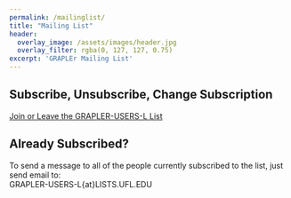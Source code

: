 ```yaml
---
permalink: /mailinglist/
title: "Mailing List"
header:
  overlay_image: /assets/images/header.jpg
  overlay_filter: rgba(0, 127, 127, 0.75)
excerpt: 'GRAPLEr Mailing List'
---
```

## Subscribe, Unsubscribe, Change Subscription
[Join or Leave the GRAPLER-USERS-L List](https://lists.ufl.edu/cgi-bin/wa?SUBED1=GRAPLER-USERS-L&A=1)

## Already Subscribed?
To send a message to all of the people currently subscribed to the list, just send email to:<br />
<i class="fa fa-envelope-o" aria-hidden="true"></i> GRAPLER-USERS-L{at}LISTS.UFL.EDU